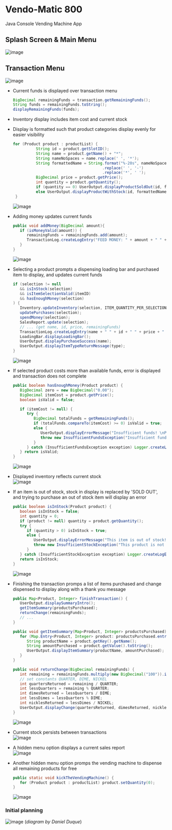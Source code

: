 # Vendo-Matic 800
Java Console Vending Machine App

## Splash Screen & Main Menu 
  ![image](https://user-images.githubusercontent.com/47723396/203184846-86a43f6e-2167-4c21-974d-f77188ca5fbb.png)
     
## Transaction Menu
  ![image](https://user-images.githubusercontent.com/47723396/203184956-10a2dcb5-f676-406d-bd1d-88ca979cf31c.png)
- Current funds is displayed over transaction menu
  ```java
  BigDecimal remainingFunds = transaction.getRemainingFunds();
  String funds = remainingFunds.toString();
  displayRemainingFunds(funds);
  ```
- Inventory display includes item cost and current stock   
- Display is formatted such that product categories display evenly for easier visibility
  ```java
  for (Product product : productList) {
            String id = product.getSlotID();
            String name = product.getName() + "*";
            String nameNoSpaces = name.replace(' ', '*');
            String formattedName = String.format("%-20s", nameNoSpaces)
                                         .replace(' ', '-')
                                         .replace('*', ' ');
            BigDecimal price = product.getPrice();
            int quantity = product.getQuantity();
            if (quantity == 0) UserOutput.displayProductSoldOut(id, formattedName, price);
            else UserOutput.displayProductWithStock(id, formattedName, price, quantity);
   }
   ```
  ![image](https://user-images.githubusercontent.com/47723396/203185032-104382dd-7593-4e8b-941b-10771a33a8ff.png)
     
- Adding money updates current funds   
  ```java
  public void addMoney(BigDecimal amount){
     if (isMoneyValid(amount)) {
        remainingFunds = remainingFunds.add(amount);
        TransactionLog.createLogEntry("FEED MONEY: " + amount + " " + remainingFunds);
     }
  }
  ```
  ![image](https://user-images.githubusercontent.com/47723396/203185135-fd158f03-27f2-4fd3-aef6-5f28e27df11f.png)
     
- Selecting a product prompts a dispensing loading bar and purchased item to display, and updates current funds   
  ```java
  if (selection != null
     && isInStock(selection)
     && isItemSelectionValid(itemID)
     && hasEnoughMoney(selection)
  ) {
     Inventory.updateInventory(selection, ITEM_QUANTITY_PER_SELECTION);
     updatePurchases(selection);
     spendMoney(selection);
     SalesReport.update(selection);
     // ... (get name, id, price, remainingFunds)
     TransactionLog.createLogEntry(name + " " + id + " " + price + " " + remainingFunds);
     LoadingBar.displayLoadingBar();
     UserOutput.displayPurchaseSuccess(name);
     UserOutput.displayItemTypeReturnMessage(type);
  }
  ```
  ![image](https://user-images.githubusercontent.com/47723396/203185389-3059fbb6-fe1f-4eaf-b905-9375759058d0.png)
     
- If selected product costs more than available funds, error is displayed and transaction does not complete 
  ```java
  public boolean hasEnoughMoney(Product product) {
     BigDecimal zero = new BigDecimal("0.00");
     BigDecimal itemCost = product.getPrice();
     boolean isValid = false;

     if (itemCost != null) {
        try {
           BigDecimal totalFunds = getRemainingFunds();
           if (totalFunds.compareTo(itemCost) >= 0) isValid = true;
           else {
              UserOutput.displayErrorMessage("Insufficient funds! \nPlease add money to purchase item.");
              throw new InsufficientFundsException("Insufficient funds.", remainingFunds, itemCost);
           }
        } catch (InsufficientFundsException exception) Logger.createLogEntry(exception.getMessage());
     } return isValid;
  }
  ```
  ![image](https://user-images.githubusercontent.com/47723396/203185477-40d2f7b6-c386-4f82-a187-40febce78f99.png)
    
- Displayed inventory reflects current stock   
  ![image](https://user-images.githubusercontent.com/47723396/203185706-be67d70e-0979-4394-87f8-782ae4baff47.png)
     
- If an item is out of stock, stock in display is replaced by 'SOLD OUT', and trying to purchase an out of stock item will display an error   
  ```java
  public boolean isInStock(Product product) {
     boolean isInStock = false;
     int quantity = 0;
     if (product != null) quantity = product.getQuantity();
     try {
        if (quantity > 0) isInStock = true;
        else {
           UserOutput.displayErrorMessage("This item is out of stock! \nPlease select a different item.");
           throw new InsufficientStockException("This product is not available", quantity);
        }
     } catch (InsufficientStockException exception) Logger.createLogEntry(exception.getMessage());
     return isInStock;
  }
  ```
  ![image](https://user-images.githubusercontent.com/47723396/203185858-179e5b7c-8fa0-4004-80be-dc70ebebf6e3.png)
     
- Finishing the transaction promps a list of items purchased and change dispensed to display along with a thank you message   
  ```java
  public Map<Product, Integer> finishTransaction() {
     UserOutput.displaySummaryIntro();
     getItemSummary(productsPurchased);
     returnChange(remainingFunds);
     // ...
  }
  
  public void getItemSummary(Map<Product, Integer> productsPurchased) {
     for (Map.Entry<Product, Integer> product: productsPurchased.entrySet()) {
        String productName = product.getKey().getName();
        String amountPurchased = product.getValue().toString();
        UserOutput.displayItemSummary(productName, amountPurchased);
     }
  }

  public void returnChange(BigDecimal remainingFunds) {
     int remaining = remainingFunds.multiply(new BigDecimal("100")).intValue();
     // set constants QUARTER, DIME, NICKEL
     int quartersReturned = remaining / QUARTER;
     int lessQuarters = remaining % QUARTER;
     int dimesReturned = lessQuarters / DIME;
     int lessDimes = lessQuarters % DIME;
     int nicklesReturned = lessDimes / NICKEL;
     UserOutput.displayChange(quartersReturned, dimesReturned, nicklesReturned);
  }
  ```
  ![image](https://user-images.githubusercontent.com/47723396/203186349-0109b11c-5a1e-4cb7-837d-e1734dcd7ce6.png)
     
- Current stock persists between transactions   
  ![image](https://user-images.githubusercontent.com/47723396/203186555-660d8356-2781-4b76-999a-db4aee0653b7.png)
    
- A hidden menu option displays a current sales report   
  ![image](https://user-images.githubusercontent.com/47723396/203186694-95e7ff9e-de3b-42f4-bb7e-8c718fa7dc53.png)
     
- Another hidden menu option promps the vending machine to dispense all remaining products for free   
  ```java
  public static void kickTheVendingMachine() {
     for (Product product : productList) product.setQuantity(0);
  }
  ```
  ![image](https://user-images.githubusercontent.com/47723396/203186857-3202450a-95aa-4737-b54b-289d3bb3281d.png)


### Initial planning 
![image](https://user-images.githubusercontent.com/47723396/203187111-b9a87bf0-9eac-47da-9064-8646a941114c.png)
(*diagram by Daniel Duque*)

